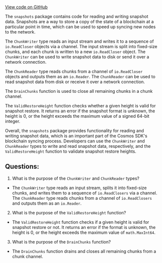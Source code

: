 [View code on GitHub](https://github.com/cosmos/cosmos-sdk.git/store/snapshots/chunk.go)

The `snapshots` package contains code for reading and writing snapshot data. Snapshots are a way to store a copy of the state of a blockchain at a particular point in time, which can be used to speed up syncing new nodes to the network. 

The `ChunkWriter` type reads an input stream and writes it to a sequence of `io.ReadCloser` objects via a channel. The input stream is split into fixed-size chunks, and each chunk is written to a new `io.ReadCloser` object. The `ChunkWriter` can be used to write snapshot data to disk or send it over a network connection. 

The `ChunkReader` type reads chunks from a channel of `io.ReadCloser` objects and outputs them as an `io.Reader`. The `ChunkReader` can be used to read snapshot data from disk or receive it over a network connection. 

The `DrainChunks` function is used to close all remaining chunks in a chunk channel. 

The `ValidRestoreHeight` function checks whether a given height is valid for snapshot restore. It returns an error if the snapshot format is unknown, the height is 0, or the height exceeds the maximum value of a signed 64-bit integer. 

Overall, the `snapshots` package provides functionality for reading and writing snapshot data, which is an important part of the Cosmos SDK's blockchain syncing process. Developers can use the `ChunkWriter` and `ChunkReader` types to write and read snapshot data, respectively, and the `ValidRestoreHeight` function to validate snapshot restore heights.
## Questions: 
 1. What is the purpose of the `ChunkWriter` and `ChunkReader` types?
- The `ChunkWriter` type reads an input stream, splits it into fixed-size chunks, and writes them to a sequence of `io.ReadClosers` via a channel. The `ChunkReader` type reads chunks from a channel of `io.ReadClosers` and outputs them as an `io.Reader`.

2. What is the purpose of the `ValidRestoreHeight` function?
- The `ValidRestoreHeight` function checks if a given height is valid for snapshot restore or not. It returns an error if the format is unknown, the height is 0, or the height exceeds the maximum value of `math.MaxInt64`.

3. What is the purpose of the `DrainChunks` function?
- The `DrainChunks` function drains and closes all remaining chunks from a chunk channel.